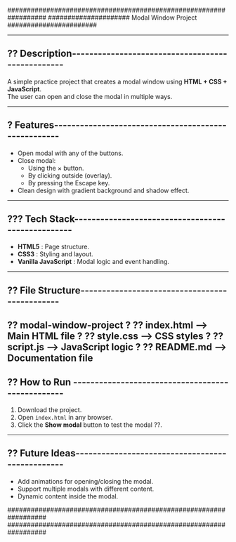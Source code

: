 ##################################################################
##################### Modal Window Project #######################

-----------------------------------------------------------------
## ?? Description-------------------------------------------------
A simple practice project that creates a modal window using **HTML + CSS + JavaScript**.  
The user can open and close the modal in multiple ways.

-----------------------------------------------------------------
## ? Features----------------------------------------------------
- Open modal with any of the buttons.
- Close modal:
  - Using the × button.
  - By clicking outside (overlay).
  - By pressing the Escape key.
- Clean design with gradient background and shadow effect.

-----------------------------------------------------------------
## ??? Tech Stack--------------------------------------------------
- **HTML5** : Page structure.
- **CSS3** : Styling and layout.
- **Vanilla JavaScript** : Modal logic and event handling.

-----------------------------------------------------------------
## ?? File Structure----------------------------------------------
?? modal-window-project
? ?? index.html --> Main HTML file
? ?? style.css --> CSS styles
? ?? script.js --> JavaScript logic
? ?? README.md --> Documentation file
-----------------------------------------------------------------
## ?? How to Run -------------------------------------------------
1. Download the project.
2. Open `index.html` in any browser.
3. Click the **Show modal** button to test the modal ??.

-----------------------------------------------------------------
## ?? Future Ideas------------------------------------------------
- Add animations for opening/closing the modal.
- Support multiple modals with different content.
- Dynamic content inside the modal.

##################################################################
##################################################################

